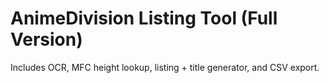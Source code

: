 # AnimeDivision Listing Tool (Full Version)

Includes OCR, MFC height lookup, listing + title generator, and CSV export.